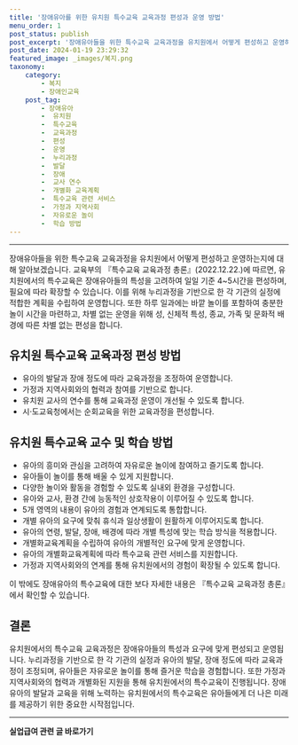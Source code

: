 ```yaml
---
title: '장애유아를 위한 유치원 특수교육 교육과정 편성과 운영 방법'
menu_order: 1
post_status: publish
post_excerpt: '장애유아들을 위한 특수교육 교육과정을 유치원에서 어떻게 편성하고 운영하는지에 대해 알아보겠습니다. 교육부의  특수교육 교육과정 총론  2022.12.22. 에 따르면, 유치원에서의 특수교육은 장애유아들의 특성을 고려하여 일일 기준 4 5시간을 편성하며, 필요에 따라 확장할 수 있습니다. 이를 위해 누리과정을 기반으로 한 각 기관의 실정에 적합한 계획을 수립하여 운영합니다. 또한 하루 일과에는 바깥 놀이를 포함하여 충분한 놀이 시간을 마련하고, 차별 없는 운영을 위해 성, 신체적 특성, 종교, 가족 및 문화적 배경에 따른 차별 없는 편성을 합니다.'
post_date: 2024-01-19 23:29:32
featured_image: _images/복지.png
taxonomy:
    category:
        - 복지
        - 장애인교육
    post_tag:
        - 장애유아
        -  유치원
        -  특수교육
        -  교육과정
        -  편성
        -  운영
        -  누리과정
        -  발달
        -  장애
        -  교사 연수
        -  개별화 교육계획
        -  특수교육 관련 서비스
        -  가정과 지역사회
        -  자유로운 놀이
        -  학습 방법
---
```



---

장애유아들을 위한 특수교육 교육과정을 유치원에서 어떻게 편성하고 운영하는지에 대해 알아보겠습니다. 교육부의 『특수교육 교육과정 총론』(2022.12.22.)에 따르면, 유치원에서의 특수교육은 장애유아들의 특성을 고려하여 일일 기준 4~5시간을 편성하며, 필요에 따라 확장할 수 있습니다. 이를 위해 누리과정을 기반으로 한 각 기관의 실정에 적합한 계획을 수립하여 운영합니다. 또한 하루 일과에는 바깥 놀이를 포함하여 충분한 놀이 시간을 마련하고, 차별 없는 운영을 위해 성, 신체적 특성, 종교, 가족 및 문화적 배경에 따른 차별 없는 편성을 합니다.

## 유치원 특수교육 교육과정 편성 방법

- 유아의 발달과 장애 정도에 따라 교육과정을 조정하여 운영합니다.
- 가정과 지역사회와의 협력과 참여를 기반으로 합니다.
- 유치원 교사의 연수를 통해 교육과정 운영이 개선될 수 있도록 합니다.
- 시‧도교육청에서는 순회교육을 위한 교육과정을 편성합니다.

## 유치원 특수교육 교수 및 학습 방법

- 유아의 흥미와 관심을 고려하여 자유로운 놀이에 참여하고 즐기도록 합니다.
- 유아들이 놀이를 통해 배울 수 있게 지원합니다.
- 다양한 놀이와 활동을 경험할 수 있도록 실내외 환경을 구성합니다.
- 유아와 교사, 환경 간에 능동적인 상호작용이 이루어질 수 있도록 합니다.
- 5개 영역의 내용이 유아의 경험과 연계되도록 통합합니다.
- 개별 유아의 요구에 맞춰 휴식과 일상생활이 원활하게 이루어지도록 합니다.
- 유아의 연령, 발달, 장애, 배경에 따라 개별 특성에 맞는 학습 방식을 적용합니다.
- 개별화교육계획을 수립하여 유아의 개별적인 요구에 맞게 운영합니다.
- 유아의 개별화교육계획에 따라 특수교육 관련 서비스를 지원합니다.
- 가정과 지역사회와의 연계를 통해 유치원에서의 경험이 확장될 수 있도록 합니다.

이 밖에도 장애유아의 특수교육에 대한 보다 자세한 내용은 『특수교육 교육과정 총론』에서 확인할 수 있습니다.

## 결론

유치원에서의 특수교육 교육과정은 장애유아들의 특성과 요구에 맞게 편성되고 운영됩니다. 누리과정을 기반으로 한 각 기관의 실정과 유아의 발달, 장애 정도에 따라 교육과정이 조정되며, 유아들은 자유로운 놀이를 통해 즐거운 학습을 경험합니다. 또한 가정과 지역사회와의 협력과 개별화된 지원을 통해 유치원에서의 특수교육이 진행됩니다. 장애유아의 발달과 교육을 위해 노력하는 유치원에서의 특수교육은 유아들에게 더 나은 미래를 제공하기 위한 중요한 시작점입니다.
<!-- wp:separator -->
<hr class="wp-block-separator has-alpha-channel-opacity"/>
<!-- /wp:separator -->

<!-- wp:group {"backgroundColor":"base","layout":{"type":"constrained"}} -->
<div class="wp-block-group has-base-background-color has-background"><!-- wp:paragraph {"align":"center","fontSize":"medium"} -->
<p class="has-text-align-center has-large-font-size"><strong>실업급여 관련 글 바로가기</strong></p>
<!-- /wp:paragraph -->


<!-- wp:latest-posts
{"categories":[{"id":10977,"count":19,"description":"","link":"https://uknowlaw.com/category/%ec%8b%a4%ec%97%85%ea%b8%89%ec%97%ac/","name":"실업급여","slug":"실업급여","taxonomy":"category","parent":0,"meta":[],"_links":{"self":[{"href":"https://uknowlaw.com/wp-json/wp/v2/categories/10977"}],"collection":[{"href":"https://uknowlaw.com/wp-json/wp/v2/categories"}],"about":[{"href":"https://uknowlaw.com/wp-json/wp/v2/taxonomies/category"}],"wp:post_type":[{"href":"https://uknowlaw.com/wp-json/wp/v2/posts?categories=10977"}],"curies":[{"name":"wp","href":"https://api.w.org/{rel}","templated":true}]}}],"postsToShow":100,"excerptLength":28,"postLayout":"grid","columns":2,"featuredImageAlign":"left","featuredImageSizeSlug":"large","fontSize":"small"} /--></div>
<!-- /wp:group -->